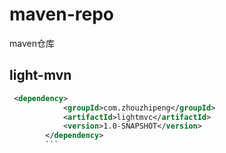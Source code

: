 # maven-repo
maven仓库

## light-mvn
```xml
 <dependency>
            <groupId>com.zhouzhipeng</groupId>
            <artifactId>lightmvc</artifactId>
            <version>1.0-SNAPSHOT</version>
        </dependency>
        ```
